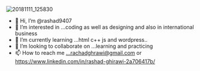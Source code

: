 ![20181111_125830](https://user-images.githubusercontent.com/93256437/139342309-74ffce65-de5c-4942-8cf3-59ed0ecef6fc.jpg)
- 👋 Hi, I’m @rashad9407
- 👀 I’m interested in ...coding as well as designing and also in international business 
- 🌱 I’m currently learning ...html c++ js and wordpress..
- 💞️ I’m looking to collaborate on ...learning and practicing
- 📫 How to reach me ...rachadghrawi@gmail.com or https://www.linkedin.com/in/rashad-ghirawi-2a706417b/

<!---
rashad9407/rashad9407 is a ✨ special ✨ repository because its `README.md` (this file) appears on your GitHub profile.
You can click the Preview link to take a look at your changes.
--->
